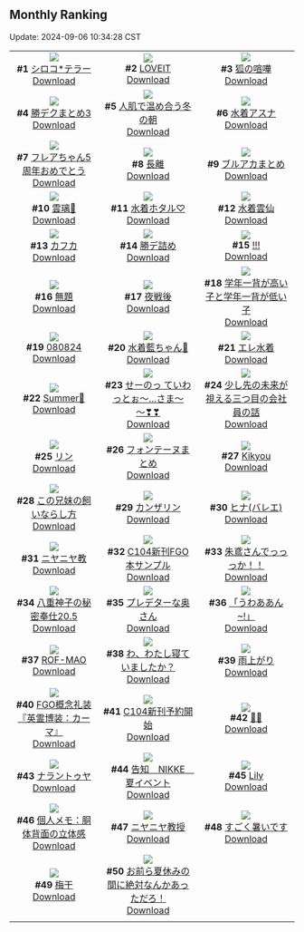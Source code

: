## Monthly Ranking
Update: 2024-09-06 10:34:28 CST

|      |      |      |
| :----: | :----: | :----: |
| ![](https://i.pixiv.re/c/240x480/img-master/img/2024/08/08/00/00/29/121277466_p0_master1200.jpg)<br>**#1** [シロコ*テラー](https://www.pixiv.net/artworks/121277466)<br>[Download](https://i.pixiv.re/img-original/img/2024/08/08/00/00/29/121277466_p0.jpg) | ![](https://i.pixiv.re/c/240x480/img-master/img/2024/08/07/00/00/13/121247335_p0_master1200.jpg)<br>**#2** [LOVEIT](https://www.pixiv.net/artworks/121247335)<br>[Download](https://i.pixiv.re/img-original/img/2024/08/07/00/00/13/121247335_p0.jpg) | ![](https://i.pixiv.re/c/240x480/img-master/img/2024/08/08/04/08/46/121283047_p0_master1200.jpg)<br>**#3** [狐の喧嘩](https://www.pixiv.net/artworks/121283047)<br>[Download](https://i.pixiv.re/img-original/img/2024/08/08/04/08/46/121283047_p0.png) |
| ![](https://i.pixiv.re/c/240x480/img-master/img/2024/08/08/22/24/09/121303953_p0_master1200.jpg)<br>**#4** [勝デクまとめ3](https://www.pixiv.net/artworks/121303953)<br>[Download](https://i.pixiv.re/img-original/img/2024/08/08/22/24/09/121303953_p0.jpg) | ![](https://i.pixiv.re/c/240x480/img-master/img/2024/08/08/00/00/17/121277407_p0_master1200.jpg)<br>**#5** [人肌で温め合う冬の朝](https://www.pixiv.net/artworks/121277407)<br>[Download](https://i.pixiv.re/img-original/img/2024/08/08/00/00/17/121277407_p0.jpg) | ![](https://i.pixiv.re/c/240x480/img-master/img/2024/08/08/09/09/44/121286681_p0_master1200.jpg)<br>**#6** [水着アスナ](https://www.pixiv.net/artworks/121286681)<br>[Download](https://i.pixiv.re/img-original/img/2024/08/08/09/09/44/121286681_p0.jpg) |
| ![](https://i.pixiv.re/c/240x480/img-master/img/2024/08/08/00/00/39/121277488_p0_master1200.jpg)<br>**#7** [フレアちゃん5周年おめでとう](https://www.pixiv.net/artworks/121277488)<br>[Download](https://i.pixiv.re/img-original/img/2024/08/08/00/00/39/121277488_p0.png) | ![](https://i.pixiv.re/c/240x480/img-master/img/2024/08/08/18/00/11/121295964_p0_master1200.jpg)<br>**#8** [長離](https://www.pixiv.net/artworks/121295964)<br>[Download](https://i.pixiv.re/img-original/img/2024/08/08/18/00/11/121295964_p0.jpg) | ![](https://i.pixiv.re/c/240x480/img-master/img/2024/08/08/00/03/56/121277864_p0_master1200.jpg)<br>**#9** [ブルアカまとめ](https://www.pixiv.net/artworks/121277864)<br>[Download](https://i.pixiv.re/img-original/img/2024/08/08/00/03/56/121277864_p0.jpg) |
| ![](https://i.pixiv.re/c/240x480/img-master/img/2024/08/08/01/59/42/121281168_p0_master1200.jpg)<br>**#10** [雲璃🎨](https://www.pixiv.net/artworks/121281168)<br>[Download](https://i.pixiv.re/img-original/img/2024/08/08/01/59/42/121281168_p0.jpg) | ![](https://i.pixiv.re/c/240x480/img-master/img/2024/08/08/00/23/14/121278647_p0_master1200.jpg)<br>**#11** [水着ホタル♡](https://www.pixiv.net/artworks/121278647)<br>[Download](https://i.pixiv.re/img-original/img/2024/08/08/00/23/14/121278647_p0.jpg) | ![](https://i.pixiv.re/c/240x480/img-master/img/2024/08/08/22/00/04/121303022_p0_master1200.jpg)<br>**#12** [水着雲仙](https://www.pixiv.net/artworks/121303022)<br>[Download](https://i.pixiv.re/img-original/img/2024/08/08/22/00/04/121303022_p0.jpg) |
| ![](https://i.pixiv.re/c/240x480/img-master/img/2024/08/08/19/21/28/121298085_p0_master1200.jpg)<br>**#13** [カフカ](https://www.pixiv.net/artworks/121298085)<br>[Download](https://i.pixiv.re/img-original/img/2024/08/08/19/21/28/121298085_p0.jpg) | ![](https://i.pixiv.re/c/240x480/img-master/img/2024/08/08/06/15/55/121284421_p0_master1200.jpg)<br>**#14** [勝デ詰め](https://www.pixiv.net/artworks/121284421)<br>[Download](https://i.pixiv.re/img-original/img/2024/08/08/06/15/55/121284421_p0.jpg) | ![](https://i.pixiv.re/c/240x480/img-master/img/2024/08/08/00/00/08/121277337_p0_master1200.jpg)<br>**#15** [!!!](https://www.pixiv.net/artworks/121277337)<br>[Download](https://i.pixiv.re/img-original/img/2024/08/08/00/00/08/121277337_p0.jpg) |
| ![](https://i.pixiv.re/c/240x480/img-master/img/2024/08/08/20/17/22/121299675_p0_master1200.jpg)<br>**#16** [無題](https://www.pixiv.net/artworks/121299675)<br>[Download](https://i.pixiv.re/img-original/img/2024/08/08/20/17/22/121299675_p0.png) | ![](https://i.pixiv.re/c/240x480/img-master/img/2024/08/06/01/10/44/121220896_p0_master1200.jpg)<br>**#17** [夜戦後](https://www.pixiv.net/artworks/121220896)<br>[Download](https://i.pixiv.re/img-original/img/2024/08/06/01/10/44/121220896_p0.jpg) | ![](https://i.pixiv.re/c/240x480/img-master/img/2024/08/08/21/24/41/121301849_p0_master1200.jpg)<br>**#18** [学年一背が高い子と学年一背が低い子](https://www.pixiv.net/artworks/121301849)<br>[Download](https://i.pixiv.re/img-original/img/2024/08/08/21/24/41/121301849_p0.jpg) |
| ![](https://i.pixiv.re/c/240x480/img-master/img/2024/08/08/01/07/41/121280041_p0_master1200.jpg)<br>**#19** [080824](https://www.pixiv.net/artworks/121280041)<br>[Download](https://i.pixiv.re/img-original/img/2024/08/08/01/07/41/121280041_p0.jpg) | ![](https://i.pixiv.re/c/240x480/img-master/img/2024/08/08/13/01/30/121290428_p0_master1200.jpg)<br>**#20** [水着藍ちゃん💙](https://www.pixiv.net/artworks/121290428)<br>[Download](https://i.pixiv.re/img-original/img/2024/08/08/13/01/30/121290428_p0.jpg) | ![](https://i.pixiv.re/c/240x480/img-master/img/2024/08/06/20/47/08/121240671_p0_master1200.jpg)<br>**#21** [エレ水着](https://www.pixiv.net/artworks/121240671)<br>[Download](https://i.pixiv.re/img-original/img/2024/08/06/20/47/08/121240671_p0.jpg) |
| ![](https://i.pixiv.re/c/240x480/img-master/img/2024/08/07/00/00/46/121247469_p0_master1200.jpg)<br>**#22** [Summer🌻](https://www.pixiv.net/artworks/121247469)<br>[Download](https://i.pixiv.re/img-original/img/2024/08/07/00/00/46/121247469_p0.jpg) | ![](https://i.pixiv.re/c/240x480/img-master/img/2024/08/08/00/21/14/121278578_p0_master1200.jpg)<br>**#23** [せーのっ ていわっとぉ～…さま～～❣❣](https://www.pixiv.net/artworks/121278578)<br>[Download](https://i.pixiv.re/img-original/img/2024/08/08/00/21/14/121278578_p0.png) | ![](https://i.pixiv.re/c/240x480/img-master/img/2024/08/08/12/01/39/121289388_p0_master1200.jpg)<br>**#24** [少し先の未来が視える三つ目の会社員の話](https://www.pixiv.net/artworks/121289388)<br>[Download](https://i.pixiv.re/img-original/img/2024/08/08/12/01/39/121289388_p0.jpg) |
| ![](https://i.pixiv.re/c/240x480/img-master/img/2024/08/07/00/02/32/121247672_p0_master1200.jpg)<br>**#25** [リン](https://www.pixiv.net/artworks/121247672)<br>[Download](https://i.pixiv.re/img-original/img/2024/08/07/00/02/32/121247672_p0.jpg) | ![](https://i.pixiv.re/c/240x480/img-master/img/2024/08/08/01/21/36/121279767_p0_master1200.jpg)<br>**#26** [フォンテーヌまとめ](https://www.pixiv.net/artworks/121279767)<br>[Download](https://i.pixiv.re/img-original/img/2024/08/08/01/21/36/121279767_p0.jpg) | ![](https://i.pixiv.re/c/240x480/img-master/img/2024/08/08/00/05/45/121277975_p0_master1200.jpg)<br>**#27** [Kikyou](https://www.pixiv.net/artworks/121277975)<br>[Download](https://i.pixiv.re/img-original/img/2024/08/08/00/05/45/121277975_p0.jpg) |
| ![](https://i.pixiv.re/c/240x480/img-master/img/2024/08/08/20/33/00/121300094_p0_master1200.jpg)<br>**#28** [この兄妹の飼いならし方](https://www.pixiv.net/artworks/121300094)<br>[Download](https://i.pixiv.re/img-original/img/2024/08/08/20/33/00/121300094_p0.png) | ![](https://i.pixiv.re/c/240x480/img-master/img/2024/08/07/16/38/44/121264072_p0_master1200.jpg)<br>**#29** [カンザリン](https://www.pixiv.net/artworks/121264072)<br>[Download](https://i.pixiv.re/img-original/img/2024/08/07/16/38/44/121264072_p0.png) | ![](https://i.pixiv.re/c/240x480/img-master/img/2024/08/08/18/20/39/121296553_p0_master1200.jpg)<br>**#30** [ヒナ(バレエ)](https://www.pixiv.net/artworks/121296553)<br>[Download](https://i.pixiv.re/img-original/img/2024/08/08/18/20/39/121296553_p0.jpg) |
| ![](https://i.pixiv.re/c/240x480/img-master/img/2024/08/08/20/45/40/121300450_p0_master1200.jpg)<br>**#31** [ニヤニヤ教](https://www.pixiv.net/artworks/121300450)<br>[Download](https://i.pixiv.re/img-original/img/2024/08/08/20/45/40/121300450_p0.png) | ![](https://i.pixiv.re/c/240x480/img-master/img/2024/08/08/19/40/45/121298604_p0_master1200.jpg)<br>**#32** [C104新刊FGO本サンプル](https://www.pixiv.net/artworks/121298604)<br>[Download](https://i.pixiv.re/img-original/img/2024/08/08/19/40/45/121298604_p0.jpg) | ![](https://i.pixiv.re/c/240x480/img-master/img/2024/08/06/00/00/28/121218424_p0_master1200.jpg)<br>**#33** [朱鳶さんでっっっか！！](https://www.pixiv.net/artworks/121218424)<br>[Download](https://i.pixiv.re/img-original/img/2024/08/06/00/00/28/121218424_p0.jpg) |
| ![](https://i.pixiv.re/c/240x480/img-master/img/2024/08/07/00/00/12/121247331_p0_master1200.jpg)<br>**#34** [八重神子の秘密奉仕20.5](https://www.pixiv.net/artworks/121247331)<br>[Download](https://i.pixiv.re/img-original/img/2024/08/07/00/00/12/121247331_p0.jpg) | ![](https://i.pixiv.re/c/240x480/img-master/img/2024/08/08/10/28/48/121277809_p0_master1200.jpg)<br>**#35** [プレデターな奥さん](https://www.pixiv.net/artworks/121277809)<br>[Download](https://i.pixiv.re/img-original/img/2024/08/08/10/28/48/121277809_p0.jpg) | ![](https://i.pixiv.re/c/240x480/img-master/img/2024/08/06/19/13/21/121238097_p0_master1200.jpg)<br>**#36** [「うわああん~!」](https://www.pixiv.net/artworks/121238097)<br>[Download](https://i.pixiv.re/img-original/img/2024/08/06/19/13/21/121238097_p0.png) |
| ![](https://i.pixiv.re/c/240x480/img-master/img/2024/08/07/00/00/13/121247336_p0_master1200.jpg)<br>**#37** [ROF-MAO](https://www.pixiv.net/artworks/121247336)<br>[Download](https://i.pixiv.re/img-original/img/2024/08/07/00/00/13/121247336_p0.jpg) | ![](https://i.pixiv.re/c/240x480/img-master/img/2024/08/07/00/00/11/121247327_p0_master1200.jpg)<br>**#38** [わ、わたし寝ていましたか？](https://www.pixiv.net/artworks/121247327)<br>[Download](https://i.pixiv.re/img-original/img/2024/08/07/00/00/11/121247327_p0.jpg) | ![](https://i.pixiv.re/c/240x480/img-master/img/2024/08/07/00/00/13/121247338_p0_master1200.jpg)<br>**#39** [雨上がり](https://www.pixiv.net/artworks/121247338)<br>[Download](https://i.pixiv.re/img-original/img/2024/08/07/00/00/13/121247338_p0.jpg) |
| ![](https://i.pixiv.re/c/240x480/img-master/img/2024/08/10/13/02/18/121352138_p0_master1200.jpg)<br>**#40** [FGO概念礼装『英霊博装：カーマ』](https://www.pixiv.net/artworks/121352138)<br>[Download](https://i.pixiv.re/img-original/img/2024/08/10/13/02/18/121352138_p0.png) | ![](https://i.pixiv.re/c/240x480/img-master/img/2024/08/06/14/20/40/121232101_p0_master1200.jpg)<br>**#41** [C104新刊予約開始](https://www.pixiv.net/artworks/121232101)<br>[Download](https://i.pixiv.re/img-original/img/2024/08/06/14/20/40/121232101_p0.jpg) | ![](https://i.pixiv.re/c/240x480/img-master/img/2024/08/06/00/00/24/121218410_p0_master1200.jpg)<br>**#42** [🫳💕](https://www.pixiv.net/artworks/121218410)<br>[Download](https://i.pixiv.re/img-original/img/2024/08/06/00/00/24/121218410_p0.jpg) |
| ![](https://i.pixiv.re/c/240x480/img-master/img/2024/08/07/16/01/20/121263349_p0_master1200.jpg)<br>**#43** [ナラントゥヤ](https://www.pixiv.net/artworks/121263349)<br>[Download](https://i.pixiv.re/img-original/img/2024/08/07/16/01/20/121263349_p0.jpg) | ![](https://i.pixiv.re/c/240x480/img-master/img/2024/08/08/02/29/25/121239309_p0_master1200.jpg)<br>**#44** [告知　NIKKE　夏イベント](https://www.pixiv.net/artworks/121239309)<br>[Download](https://i.pixiv.re/img-original/img/2024/08/08/02/29/25/121239309_p0.png) | ![](https://i.pixiv.re/c/240x480/img-master/img/2024/08/08/19/00/08/121297472_p0_master1200.jpg)<br>**#45** [Lily](https://www.pixiv.net/artworks/121297472)<br>[Download](https://i.pixiv.re/img-original/img/2024/08/08/19/00/08/121297472_p0.jpg) |
| ![](https://i.pixiv.re/c/240x480/img-master/img/2024/08/08/06/00/06/121284218_p0_master1200.jpg)<br>**#46** [個人メモ：胴体背面の立体感](https://www.pixiv.net/artworks/121284218)<br>[Download](https://i.pixiv.re/img-original/img/2024/08/08/06/00/06/121284218_p0.jpg) | ![](https://i.pixiv.re/c/240x480/img-master/img/2024/08/07/16/44/29/121264185_p0_master1200.jpg)<br>**#47** [ニヤニヤ教授](https://www.pixiv.net/artworks/121264185)<br>[Download](https://i.pixiv.re/img-original/img/2024/08/07/16/44/29/121264185_p0.jpg) | ![](https://i.pixiv.re/c/240x480/img-master/img/2024/08/07/18/30/01/121266604_p0_master1200.jpg)<br>**#48** [すごく暑いです](https://www.pixiv.net/artworks/121266604)<br>[Download](https://i.pixiv.re/img-original/img/2024/08/07/18/30/01/121266604_p0.png) |
| ![](https://i.pixiv.re/c/240x480/img-master/img/2024/08/06/07/30/03/121226026_p0_master1200.jpg)<br>**#49** [梅干](https://www.pixiv.net/artworks/121226026)<br>[Download](https://i.pixiv.re/img-original/img/2024/08/06/07/30/03/121226026_p0.jpg) | ![](https://i.pixiv.re/c/240x480/img-master/img/2024/08/08/00/01/26/121277637_p0_master1200.jpg)<br>**#50** [お前ら夏休みの間に絶対なんかあっただろ！](https://www.pixiv.net/artworks/121277637)<br>[Download](https://i.pixiv.re/img-original/img/2024/08/08/00/01/26/121277637_p0.png) |
|      |
